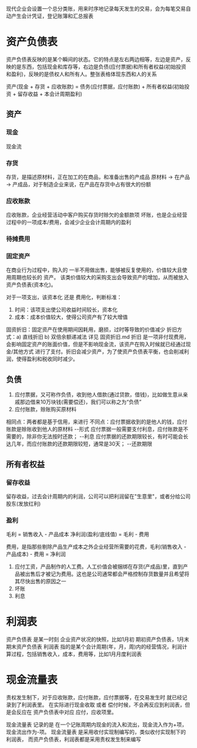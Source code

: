 现代企业会设置一个总分类账，用来时序地记录每天发生的交易，会为每笔交易自动产生会计凭证，登记账簿和汇总报表

# 资产负债表
资产负债表反映的是某个瞬间的状态。它的特点是左右两边相等，左边是资产，反映的是东西，包括现金和库存等，右边是负债(应付票据)和所有者权益(初始投资和盈利)，反映的是债权人和所有人。整张表格体现东西和人的关系

资产(现金 + 存货 + 应收账款) = 债务(应付票据，应付账款) + 所有者权益(初始投资 + 留存收益 + 本会计周期盈利)

## 资产
### 现金
现金流

### 存货
存货，是描述原材料，正在加工的在商品，和准备出售的产成品
原材料 -> 在产品 -> 产成品，对于制造企业来说，在产品在存货中占有很大的份额

### 应收账款
应收账款，企业经营活动中客户购买存货时赊欠的金额款项
坏账，也是企业经营过程中的一项成本/费用，会减少企业会计周期内的盈利

### 待摊费用

### 固定资产
在商业行为过程中，购入的 一半不用做出售，能够被反复使用的，价值较大且使用周期也较长的 资产。 该类价值较大的采购支出会导致资产的增加，从而被放入资产负债表(资本化)。

对于一项支出，该资本化 还是 费用化，判断标准：
1. 时间：该项支出使公司收益时间较长，资本化
2. 成本：成本价值较大，使得公司资产有了较大增值

固资折旧：固定资产在使用期间因耗用，磨损，过时等导致的价值减少
折旧方式：a) 直线折旧  b) 双倍余额递减法  详见 固资折旧.md
折旧 是一项非付现费用，会影响固定资产的账面价值，但是不影响现金流，该资产在购入时候就已经通过现金/其他方式 进行了支付。折旧会减少资产，为了使资产负债表平衡，也会削减利润，使得盈利和税收同时减少。


## 负债
1. 应付票据，又可称作负债，收到他人借款(通过贷款，借钱)，比如做生意从亲戚那边借来10万块钱(需要偿还)，我们可以称之为“负债”
2. 应付账款，赊账购买原材料

相同点：两者都是基于信用，来进行
不同点：应付票据收到的是他人的钱，应付账款是赊账收到他人的原材料			 --形式
		应付票据一般需要支付利息，应付账款是不需要的，除非你无法按时还款；   --利息
		应付票据的还款期限较长，有时可能会长达几年，而应付账款的还款期限较短，通常是30天； --还款期限

## 所有者权益
### 留存收益
留存收益，过去会计周期内的利润，公司可以把利润留在"生意里"，或者分给公司股东(发放红利)


### 盈利
毛利           = 销售收入 - 产品成本 
净利润(盈利/底线值) = 毛利 - 费用 

费用，是指那些剔除产品生产成本之外企业经营所需要的花费，毛利(销售收入 - 产品成本) - 费用 = 净利润
1. 应付工资，产品制作的人工费。人工价值会被捆绑在存货(产成品)里，直到产品被出售后才被记为费用。这也是公司通常都会严格控制存货数量并且希望将其尽快出售的原因之一
2. 坏账
3. 利息


# 利润表
资产负债表 是某一时刻 企业资产状况的快照，比如1月初 期初资产负债表，1月末 期末资产负债表
利润表 指的是某个会计周期(年，月，周)内的经营情况，利润计算过程，包括销售收入，成本，费用等，比如1月月度利润表


# 现金流量表
责权发生制下，对于应收账款，应付账款，应付票据等，在交易发生时 就已经记录到了利润表里。 在实际进行现金收取 或者 偿付时候，不会再反应到利润表，但是会反应在 资产负债表中对应 应付，应收项里。

现金流量表 记录的是 在一个记账周期内现金的流入和流出，现金流入作为+项，现金流出作为-项。
现金流量表 是采用收付实现制编写的，类似收付实现制下的利润表， 而资产负债表，利润表都是采用责权发生制来编写
